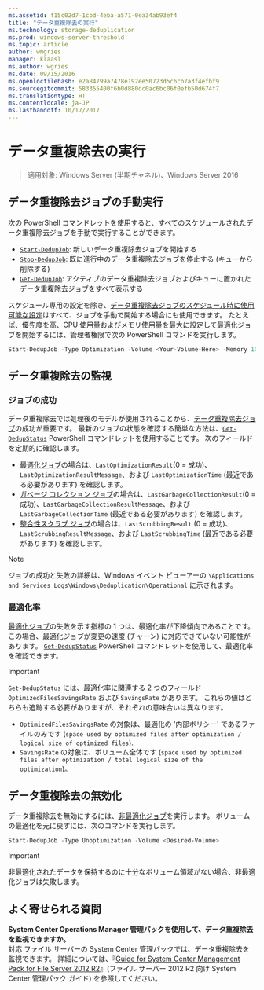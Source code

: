 ```yaml
---
ms.assetid: f15c02d7-1cbd-4eba-a571-0ea34ab93ef4
title: "データ重複除去の実行"
ms.technology: storage-deduplication
ms.prod: windows-server-threshold
ms.topic: article
author: wmgries
manager: klaasl
ms.author: wgries
ms.date: 09/15/2016
ms.openlocfilehash: e2a84799a7478e192ee50723d5c6cb7a3f4efbf9
ms.sourcegitcommit: 583355400f6b0d880dc0ac6bc06f0efb50d674f7
ms.translationtype: HT
ms.contentlocale: ja-JP
ms.lasthandoff: 10/17/2017
---
```

# <a name="running-data-deduplication"></a>データ重複除去の実行

> 適用対象: Windows Server (半期チャネル)、Windows Server 2016

## <a id="running-dedup-jobs-manually"></a>データ重複除去ジョブの手動実行

次の PowerShell コマンドレットを使用すると、すべてのスケジュールされたデータ重複除去ジョブを手動で実行することができます。
* [`Start-DedupJob`](https://technet.microsoft.com/library/hh848442.aspx): 新しいデータ重複除去ジョブを開始する
* [`Stop-DedupJob`](https://technet.microsoft.com/library/hh848439.aspx): 既に進行中のデータ重複除去ジョブを停止する (キューから削除する)
* [`Get-DedupJob`](https://technet.microsoft.com/library/hh848452.aspx): アクティブのデータ重複除去ジョブおよびキューに置かれたデータ重複除去ジョブをすべて表示する

スケジュール専用の設定を除き、[データ重複除去ジョブのスケジュール時に使用可能な設定](advanced-settings.md#modifying-job-schedules-available-settings)はすべて、ジョブを手動で開始する場合にも使用できます。 たとえば、優先度を高、CPU 使用量およびメモリ使用量を最大に設定して[最適化](understand.md#job-info-optimization)ジョブを開始するには、管理者権限で次の PowerShell コマンドを実行します。

```PowerShell
Start-DedupJob -Type Optimization -Volume <Your-Volume-Here> -Memory 100 -Cores 100 -Priority High
```

## <a id="monitoring-dedup"></a>データ重複除去の監視

### <a id="monitoring-dedup-job-successes"></a>ジョブの成功

データ重複除去では処理後のモデルが使用されることから、[データ重複除去ジョブ](understand.md#job-info)の成功が重要です。 最新のジョブの状態を確認する簡単な方法は、[`Get-DedupStatus`](https://technet.microsoft.com/library/hh848437.aspx) PowerShell コマンドレットを使用することです。 次のフィールドを定期的に確認します。

* [最適化ジョブ](understand.md#job-info-optimization)の場合は、`LastOptimizationResult`(0 = 成功)、`LastOptimizationResultMessage`、および `LastOptimizationTime` (最近である必要があります) を確認します。
* [ガベージ コレクション ジョブ](understand.md#job-info-gc)の場合は、`LastGarbageCollectionResult`(0 = 成功)、`LastGarbageCollectionResultMessage`、および `LastGarbageCollectionTime` (最近である必要があります) を確認します。
* [整合性スクラブ ジョブ](understand.md#job-info-scrubbing)の場合は、`LastScrubbingResult` (0 = 成功)、`LastScrubbingResultMessage`、および `LastScrubbingTime` (最近である必要があります) を確認します。

> [!Note]  
> ジョブの成功と失敗の詳細は、Windows イベント ビューアーの `\Applications and Services Logs\Windows\Deduplication\Operational` に示されます。

### <a id="monitoring-dedup-optimization-rates"></a>最適化率

[最適化ジョブ](understand.md#job-info-optimization)の失敗を示す指標の 1 つは、最適化率が下降傾向であることです。この場合、最適化ジョブが変更の速度 (チャーン) に対応できていない可能性があります。 [`Get-DedupStatus`](https://technet.microsoft.com/library/hh848437.aspx) PowerShell コマンドレットを使用して、最適化率を確認できます。

> [!Important]  
> `Get-DedupStatus` には、最適化率に関連する 2 つのフィールド `OptimizedFilesSavingsRate` および `SavingsRate` があります。 これらの値はどちらも追跡する必要がありますが、それぞれの意味合いは異なります。
- `OptimizedFilesSavingsRate` の対象は、最適化の '内部ポリシー' であるファイルのみです (`space used by optimized files after optimization / logical size of optimized files`).
- `SavingsRate` の対象は、ボリューム全体です (`space used by optimized files after optimization / total logical size of the optimization`)。

## <a id="disabling-dedup"></a>データ重複除去の無効化
データ重複除去を無効にするには、[非最適化ジョブ](understand.md#job-info-unoptimization)を実行します。 ボリュームの最適化を元に戻すには、次のコマンドを実行します。

```PowerShell
Start-DedupJob -Type Unoptimization -Volume <Desired-Volume>
```

> [!Important]  
> 非最適化されたデータを保持するのに十分なボリューム領域がない場合、非最適化ジョブは失敗します。

## <a id="faq"></a>よく寄せられる質問
**System Center Operations Manager 管理パックを使用して、データ重複除去を監視できますか。**  
対応 ファイル サーバーの System Center 管理パックでは、データ重複除去を監視できます。 詳細については、『[Guide for System Center Management Pack for File Server 2012 R2](http://download.microsoft.com/download/6/F/7/6F7A33B9-9383-48ED-9252-23C2C8AD1BDA/MPGuide_FileServer2012R2.doc)』(ファイル サーバー 2012 R2 向け System Center 管理パック ガイド) を参照してください。

